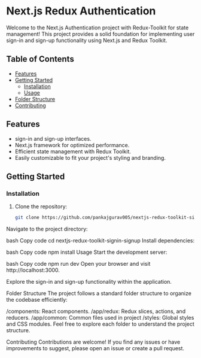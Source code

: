 # Next.js Redux Authentication

Welcome to the Next.js Authentication project with Redux-Toolkit for state management! This project provides a solid foundation for implementing user sign-in and sign-up functionality using Next.js and Redux Toolkit.

## Table of Contents

- [Features](#features)
- [Getting Started](#getting-started)
  - [Installation](#installation)
  - [Usage](#usage)
- [Folder Structure](#folder-structure)
- [Contributing](#contributing)

## Features

- sign-in and sign-up interfaces.
- Next.js framework for optimized performance.
- Efficient state management with Redux Toolkit.
- Easily customizable to fit your project's styling and branding.

## Getting Started

### Installation

1. Clone the repository:

   ```bash
   git clone https://github.com/pankajgurav005/nextjs-redux-toolkit-signin-signup.git
Navigate to the project directory:

bash
Copy code
cd nextjs-redux-toolkit-signin-signup
Install dependencies:

bash
Copy code
npm install
Usage
Start the development server:

bash
Copy code
npm run dev
Open your browser and visit http://localhost:3000.

Explore the sign-in and sign-up functionality within the application.

Folder Structure
The project follows a standard folder structure to organize the codebase efficiently:

/components: React components.
/app/redux: Redux slices, actions, and reducers.
/app/common: Common files used in project
/styles: Global styles and CSS modules.
Feel free to explore each folder to understand the project structure.

Contributing
Contributions are welcome! If you find any issues or have improvements to suggest, please open an issue or create a pull request.